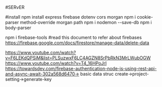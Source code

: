 #SERvER

#install
npm install express firebase dotenv cors morgan 
npm i cookie-parser method-override morgan path
npm i nodemon --save-db
npm i body-parser

npm i firebase-tools
#read this document to refer about firebases
https://firebase.google.com/docs/firestore/manage-data/delete-data


https://www.youtube.com/watch?v=F6LEKdQPSiM&list=PLSuzwxF6LC4AGZN8SrPbRkN3MrLWubOGW
https://www.youtube.com/watch?v=T4_16HPoJrI
https://towardsdev.com/firebase-authentication-node-js-using-rest-api-and-async-await-302a568d6470-> basic data struc
create->project-setting->generate-key